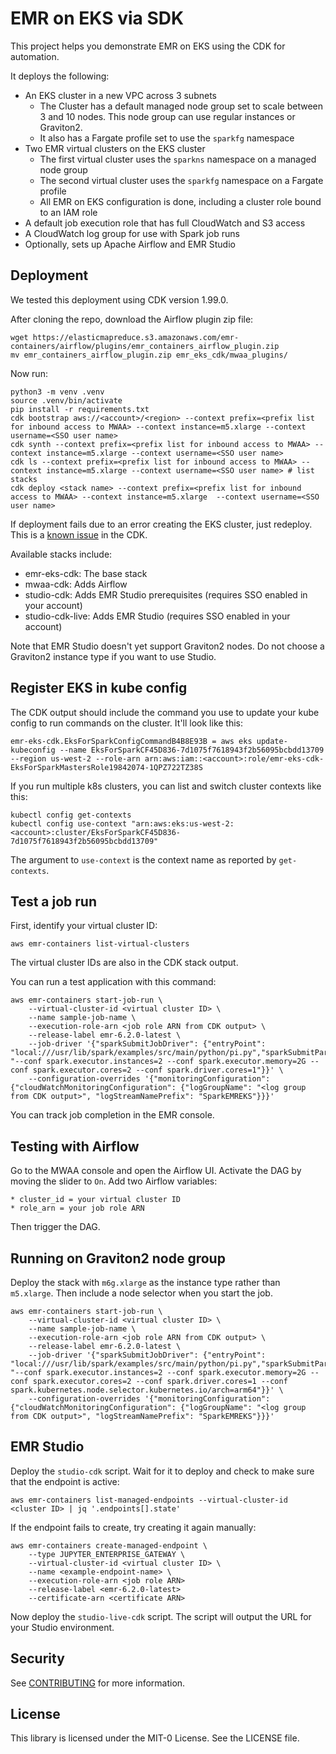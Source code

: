 # EMR on EKS via SDK

This project helps you demonstrate EMR on EKS using the CDK for automation.

It deploys the following:

* An EKS cluster in a new VPC across 3 subnets
    * The Cluster has a default managed node group set to scale between 3 and 10 nodes.  This node group can use regular instances or Graviton2.
    * It also has a Fargate profile set to use the `sparkfg` namespace
* Two EMR virtual clusters on the EKS cluster
    * The first virtual cluster uses the `sparkns` namespace on a managed node group
    * The second virtual cluster uses the `sparkfg` namespace on a Fargate profile
    * All EMR on EKS configuration is done, including a cluster role bound to an IAM role
* A default job execution role that has full CloudWatch and S3 access
* A CloudWatch log group for use with Spark job runs
* Optionally, sets up Apache Airflow and EMR Studio

## Deployment

We tested this deployment using CDK version 1.99.0.

After cloning the repo, download the Airflow plugin zip file:

    wget https://elasticmapreduce.s3.amazonaws.com/emr-containers/airflow/plugins/emr_containers_airflow_plugin.zip
    mv emr_containers_airflow_plugin.zip emr_eks_cdk/mwaa_plugins/

Now run:

    python3 -m venv .venv
    source .venv/bin/activate
    pip install -r requirements.txt
    cdk bootstrap aws://<account>/<region> --context prefix=<prefix list for inbound access to MWAA> --context instance=m5.xlarge --context username=<SSO user name>
    cdk synth --context prefix=<prefix list for inbound access to MWAA> --context instance=m5.xlarge --context username=<SSO user name>
    cdk ls --context prefix=<prefix list for inbound access to MWAA> --context instance=m5.xlarge --context username=<SSO user name> # list stacks
    cdk deploy <stack name> --context prefix=<prefix list for inbound access to MWAA> --context instance=m5.xlarge  --context username=<SSO user name>

If deployment fails due to an error creating the EKS cluster, just redeploy.  This is a [known issue](https://github.com/aws/aws-cdk/issues/9027) in the CDK.

Available stacks include:

* emr-eks-cdk: The base stack 
* mwaa-cdk: Adds Airflow
* studio-cdk: Adds EMR Studio prerequisites (requires SSO enabled in your account)
* studio-cdk-live: Adds EMR Studio (requires SSO enabled in your account)

Note that EMR Studio doesn't yet support Graviton2 nodes.  Do not choose a Graviton2 instance type if you want to use Studio.

## Register EKS in kube config

The CDK output should include the command you use to update your kube config to run commands on the cluster.  It'll look like this:

    emr-eks-cdk.EksForSparkConfigCommandB4B8E93B = aws eks update-kubeconfig --name EksForSparkCF45D836-7d1075f7618943f2b56095bcbdd13709 --region us-west-2 --role-arn arn:aws:iam::<account>:role/emr-eks-cdk-EksForSparkMastersRole19842074-1QPZ722TZ38S

If you run multiple k8s clusters, you can list and switch cluster contexts like this:

    kubectl config get-contexts
    kubectl config use-context "arn:aws:eks:us-west-2:<account>:cluster/EksForSparkCF45D836-7d1075f7618943f2b56095bcbdd13709"

The argument to `use-context` is the context name as reported by `get-contexts`.

## Test a job run

First, identify your virtual cluster ID:

    aws emr-containers list-virtual-clusters

The virtual cluster IDs are also in the CDK stack output.

You can run a test application with this command:

    aws emr-containers start-job-run \
        --virtual-cluster-id <virtual cluster ID> \
        --name sample-job-name \
        --execution-role-arn <job role ARN from CDK output> \
        --release-label emr-6.2.0-latest \
        --job-driver '{"sparkSubmitJobDriver": {"entryPoint": "local:///usr/lib/spark/examples/src/main/python/pi.py","sparkSubmitParameters": "--conf spark.executor.instances=2 --conf spark.executor.memory=2G --conf spark.executor.cores=2 --conf spark.driver.cores=1"}}' \
        --configuration-overrides '{"monitoringConfiguration": {"cloudWatchMonitoringConfiguration": {"logGroupName": "<log group from CDK output>", "logStreamNamePrefix": "SparkEMREKS"}}}'

You can track job completion in the EMR console.

## Testing with Airflow

Go to the MWAA console and open the Airflow UI.  Activate the DAG by moving the slider to `On`.  Add two Airflow variables:

    * cluster_id = your virtual cluster ID
    * role_arn = your job role ARN

Then trigger the DAG.

## Running on Graviton2 node group

Deploy the stack with `m6g.xlarge` as the instance type rather than `m5.xlarge`.  Then include a node selector when you start the job.

    aws emr-containers start-job-run \
        --virtual-cluster-id <virtual cluster ID> \
        --name sample-job-name \
        --execution-role-arn <job role ARN from CDK output> \
        --release-label emr-6.2.0-latest \
        --job-driver '{"sparkSubmitJobDriver": {"entryPoint": "local:///usr/lib/spark/examples/src/main/python/pi.py","sparkSubmitParameters": "--conf spark.executor.instances=2 --conf spark.executor.memory=2G --conf spark.executor.cores=2 --conf spark.driver.cores=1 --conf spark.kubernetes.node.selector.kubernetes.io/arch=arm64"}}' \
        --configuration-overrides '{"monitoringConfiguration": {"cloudWatchMonitoringConfiguration": {"logGroupName": "<log group from CDK output>", "logStreamNamePrefix": "SparkEMREKS"}}}'

## EMR Studio

Deploy the `studio-cdk` script.  Wait for it to deploy and check to make sure that the endpoint is active:

    aws emr-containers list-managed-endpoints --virtual-cluster-id <cluster ID> | jq '.endpoints[].state'

If the endpoint fails to create, try creating it again manually:

    aws emr-containers create-managed-endpoint \
        --type JUPYTER_ENTERPRISE_GATEWAY \
        --virtual-cluster-id <virtual cluster ID> \
        --name <example-endpoint-name> \
        --execution-role-arn <job role ARN>
        --release-label <emr-6.2.0-latest>
        --certificate-arn <certificate ARN>

Now deploy the `studio-live-cdk` script.  The script will output the URL for your Studio environment.   

## Security

See [CONTRIBUTING](CONTRIBUTING.md#security-issue-notifications) for more information.

## License

This library is licensed under the MIT-0 License. See the LICENSE file.
